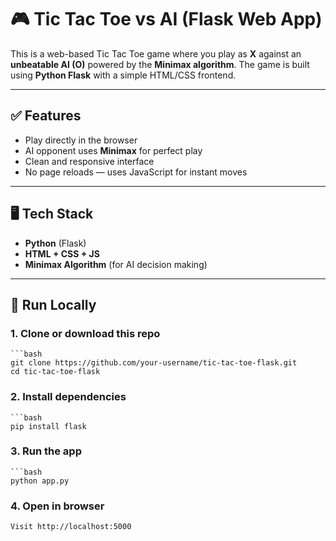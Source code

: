 # 🎮 Tic Tac Toe vs AI (Flask Web App)

This is a web-based Tic Tac Toe game where you play as **X** against an **unbeatable AI (O)** powered by the **Minimax algorithm**. The game is built using **Python Flask** with a simple HTML/CSS frontend.

---

## ✅ Features

- Play directly in the browser
- AI opponent uses **Minimax** for perfect play
- Clean and responsive interface
- No page reloads — uses JavaScript for instant moves

---

## 🖥️ Tech Stack

- **Python** (Flask)
- **HTML + CSS + JS**
- **Minimax Algorithm** (for AI decision making)

---

## 🚀 Run Locally

### 1. Clone or download this repo
    ```bash
    git clone https://github.com/your-username/tic-tac-toe-flask.git
    cd tic-tac-toe-flask

### 2. Install dependencies
    ```bash
    pip install flask
### 3. Run the app
    ```bash
    python app.py
### 4. Open in browser
    Visit http://localhost:5000
